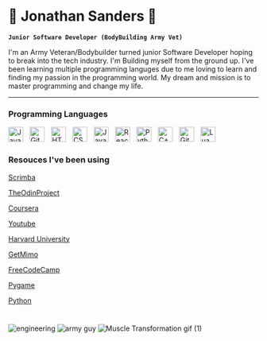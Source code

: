 # 💪 Jonathan Sanders 💪

**`Junior Software Developer (BodyBuilding Army Vet)`**

I'm an Army Veteran/Bodybuilder turned junior Software Developer hoping to break into the tech industry. I'm Building myself from the ground up.
I've been learning multiple programming languges due to me loving to learn and finding my passion in the programming world. My dream and mission is to master programming and change my life.

---

### Programming Languages

<img align="left" alt="Java" width="30px" style="padding-right:10px;" src="https://cdn.jsdelivr.net/gh/devicons/devicon/icons/java/java-original.svg"/>
<img align="left" alt="Git" width="30px" style="padding-right:10px;" src="https://cdn.jsdelivr.net/gh/devicons/devicon/icons/git/git-original.svg" />
<img align="left" alt="HTML" width="30px" style="padding-right:10px;" src="https://cdn.jsdelivr.net/gh/devicons/devicon/icons/html5/html5-plain.svg" />
<img align="left" alt="CSS" width="30px" style="padding-right:10px;" src="https://cdn.jsdelivr.net/gh/devicons/devicon/icons/css3/css3-plain.svg" />
<img align="left" alt="JavaScript" width="30px" style="padding-right:10px;" src="https://cdn.jsdelivr.net/gh/devicons/devicon/icons/javascript/javascript-plain.svg"/>
<img align="left" alt="React" width="30px" style="padding-right:10px;" src="https://cdn.jsdelivr.net/gh/devicons/devicon/icons/react/react-original.svg" />
<img align="left" alt="Python" width="30px" style="padding-right:10px;" src="https://cdn.jsdelivr.net/gh/devicons/devicon/icons/python/python-plain.svg" />
<img align="left" alt="C++" width="30px" style="padding-right:10px;" src="https://cdn.jsdelivr.net/gh/devicons/devicon/icons/cplusplus/cplusplus-line.svg" />
<img align="left" alt="GitHub" width="30px" style="padding-right:10px;" src="https://cdn.jsdelivr.net/gh/devicons/devicon/icons/github/github-original.svg" />
<img align="left" alt="Lua" width="30px" style="padding-right:10px;" src="https://cdn.jsdelivr.net/gh/devicons/devicon/icons/lua/lua-original.svg" />
<br />

#
### Resouces I've been using

[Scrimba](https://scrimba.com/)

[TheOdinProject](https://www.theodinproject.com)

[Coursera](https://www.coursera.org/)

[Youtube](https://www.youtube.com/playlist?list=PL4-IK0AVhVjM0xE0K2uZRvsM7LkIhsPT)

[Harvard University](https://pll.harvard.edu/course/cs50-introduction-computer-science?delta=0)

[GetMimo](https://getmimo.com/web/50/overview)

[FreeCodeCamp](https://www.freecodecamp.org/learn/javascript-algorithms-and-data-structures/#basic-javascript)

[Pygame](https://github.com/Jaybsand/Jaybsand/files/10609479/pygame_docs.pdf)

[Python](https://github.com/Jaybsand/Jaybsand/files/10609480/Python_docs.pdf)


#
![engineering](https://user-images.githubusercontent.com/122297091/215893578-aa0370c2-a174-4cfa-970b-ea11d092eb55.gif)
![army guy](https://user-images.githubusercontent.com/122297091/215893796-f040d062-d3c5-4cf0-bb00-ee20105ccf89.gif)
![Muscle Transformation gif (1)](https://user-images.githubusercontent.com/122297091/215893243-363a0cee-1129-45ea-ac13-e0c86e9c791a.gif)


